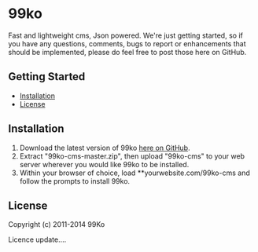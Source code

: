 99ko
===================

Fast and lightweight cms, Json powered.
We're just getting started, so if you have any questions, comments, bugs to report or enhancements that should be implemented, please do feel free to post those here on GitHub.

## Getting Started
- [Installation](#installation)
- [License](#license)

## Installation
1. Download the latest version of 99ko [here on GitHub](https://github.com/99ko-project/99ko-cms/archive/master.zip).
2. Extract "99ko-cms-master.zip", then upload "99ko-cms" to your web server wherever you would like 99ko to be installed. 
3. Within your browser of choice, load **yourwebsite.com/99ko-cms and follow the prompts to install 99ko.

## License

Copyright (c) 2011-2014 99Ko

Licence update....
